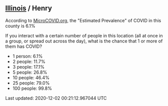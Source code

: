
## [Illinois](/united-states/illinois) / Henry

According to [MicroCOVID.org](http://microcovid.org),
the "Estimated Prevalence" of COVID in this county is 6.1%

If you interact with a certain number of people in this location
(all at once in a group, or spread out across the day), what is the chance that
1 or more of them has COVID?

- 1 person: 6.1%
- 2 people: 11.7%
- 3 people: 17.1%
- 5 people: 26.8%
- 10 people: 46.4%
- 25 people: 79.0%
- 100 people: 99.8%

Last updated: 2020-12-02 00:21:12.967044 UTC
